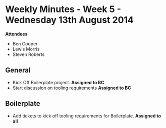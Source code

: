 # Weekly Minutes - Week 5 - Wednesday 13th August 2014

**Attendees**
- Ben Cooper
- Lewis Morris
- Steven Roberts

## General

- Kick Off Boilerplate project. **Assigned to BC**
- Start discussion on tooling requirements **Assigned to BC**

## Boilerplate

- Add tickets to kick off tooling requirements for Boilerplate. **Assigned to all**

